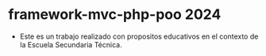 # framework-mvc-php-poo 2024

- Este es un trabajo realizado con propositos educativos en el contexto de la Escuela Secundaria Técnica.
